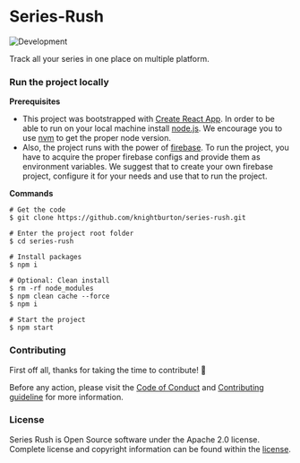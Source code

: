 # Series-Rush

![Development](https://github.com/knightburton/series-rush/workflows/Development/badge.svg)

Track all your series in one place on multiple platform.

### Run the project locally

**Prerequisites**
* This project was bootstrapped with [Create React App](https://create-react-app.dev/).
In order to be able to run on your local machine install [node.js](https://nodejs.org). We encourage you to use [nvm](https://github.com/nvm-sh/nvm) to get the proper node version.
* Also, the project runs with the power of [firebase](https://firebase.google.com/). To run the project, you have to acquire the proper firebase configs and provide them as environment variables. We suggest that to create your own firebase project, configure it for your needs and use that to run the project.

**Commands**
```
# Get the code
$ git clone https://github.com/knightburton/series-rush.git

# Enter the project root folder
$ cd series-rush

# Install packages
$ npm i

# Optional: Clean install
$ rm -rf node_modules
$ npm clean cache --force
$ npm i

# Start the project
$ npm start
```

### Contributing

First off all, thanks for taking the time to contribute! :muscle:

Before any action, please visit the [Code of Conduct](https://github.com/knightburton/series-rush/blob/master/CODE_OF_CONDUCT.md) and [Contributing guideline](https://github.com/knightburton/series-rush/blob/master/CONTRIBUTING.md) for more information.

### License

Series Rush is Open Source software under the Apache 2.0 license. Complete license and copyright information can be found within the [license](https://github.com/knightburton/series-rush/blob/master/LICENSE).
